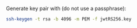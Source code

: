 Generate key pair with (do not use a passphrase):

```bash
ssh-keygen -t rsa -b 4096 -m PEM -f jwtRS256.key
```